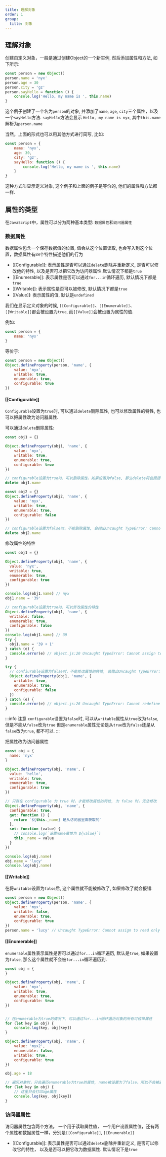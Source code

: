 ```yaml
---
title: 理解对象
order: 1
group:
  title: 对象
---
```


## 理解对象

创建自定义对象，一般是通过创建Object的一个新实例, 然后添加属性和方法, 如下所示:

```javascript
const person = new Object()
person.name = 'nyx'
person.age = 30
person.city = 'gz'
person.sayHello = function () {
    console.log('Hello, my name is ', this.name)
}
```

这个例子创建了一个名为`person`的对象, 并添加了`name`, `age`, `city`三个属性，以及一个`sayHello`方法. 
`sayHello`方法会显示 `Hello, my name is nyx`, 其中`this.name`解析为`person.name`

当然，上面的形式也可以用其他方式进行简写, 比如:

```javascript
const person = {
    name: 'nyx',
    age: 30,
    city: 'gz',
    sayHello: function () {
        console.log('Hello, my name is ', this.name)
    }
}
```

这种方式叫显示定义对象, 这个例子和上面的例子是等价的, 他们的属性和方法都一样.

## 属性的类型

在`JavaScript`中，属性可以分为两种基本类型: `数据属性`和`访问器属性`

### 数据属性

数据属性包含一个保存数据值的位置, 值会从这个位置读取, 也会写入到这个位置，数据属性有四个特性描述他们的行为

- [[Configurable]]: 表示属性是否可以通过`delete`删除并重新定义, 是否可以修改他的特性, 以及是否可以把它改为访问器属性.默认情况下都是`true`
- [[Enumerable]]: 表示属性是否可以通过`for...in`循环遍历, 默认情况下都是`true`
- [[Writable]]: 表示属性是否可以被修改, 默认情况下都是`true`
- [[Value]]: 表示属性的值, 默认是`undefined`

我们在显示定义对象的时候, `[[Configurable]]`、`[[Enumerable]]`、`[[Writable]]`都会被设置为`true`, 而`[[Value]]`会被设置为属性的值.

例如:

```javascript
const person = {
    name: 'nyx'
}
```

等价于:

```javascript
const person = new Object()
Object.defineProperty(person, 'name', {
    value: 'nyx',
    writable: true,
    enumerable: true,
    configurable: true
})
```

#### [[Configurable]]

`Configurable`设置为`true`时, 可以通过`delete`删除属性, 也可以修改属性的特性, 也可以把属性改为访问器属性.

可以通过`delete`删除属性:

```javascript
const obj1 = {}

Object.defineProperty(obj1, 'name', {
    value: 'nyx',
    writable: true,
    enumerable: true,
    configurable: true
})

// configurable设置为true时，可以删除属性，如果设置为false, 那么delete将会报错
delete obj1.name

const obj2 = {}
Object.defineProperty(obj2, 'name', {
    value: 'nyx',
    writable: true,
    enumerable: true,
    configurable: false
})

// configurable设置为false时，不能删除属性, 会抛出Uncaught TypeError: Cannot delete property 'name' of #<Object>错误
delete obj2.name
```

修改属性的特性

```javascript
const obj1 = {}

Object.defineProperty(obj1, 'name', {
  value: 'nyx',
  writable: true,
  enumerable: true,
  configurable: true
})

console.log(obj1.name) // nyx
obj1.name = '39'

// configurable设置为true时，可以修改属性的特性
Object.defineProperty(obj1, 'name', {
  writable: false,
  enumerable: true,
  configurable: false
})
console.log(obj1.name) // 39
try {
  obj1.name = '39 + 1'
} catch (e) {
  console.error(e) // object.js:20 Uncaught TypeError: Cannot assign to read only property 'name' of object '#<Object>'
}

try {
  // confiurable设置为false时，不能修改属性的特性, 会抛出Uncaught TypeError: Cannot redefine property: name错误
  Object.defineProperty(obj1, 'name', {
    writable: true,
    enumerable: true,
    configurable: false
  })
} catch (e) {
  console.error(e) // object.js:26 Uncaught TypeError: Cannot redefine property: name
}
```

:::info 注意
`configurable`设置为`false`时, 可以从`writable`属性从`true`改为`false`, 但是不能从`false`改为`true`
但是`enumerable`属性无论是从`true`改为`false`还是从`false`改为`true`, 都不可以.
:::

把属性改为访问器属性

```javascript
const obj = {
  name: 'nyx'
}

Object.defineProperty(obj, 'name', {
  value: 'hello',
  writable: true,
  enumerable: true,
  configurable: true
})

// 只有在 configurable 为 true 时，才能修改属性的特性, 为 false 时，无法修改
Object.defineProperty(obj, 'name', {
  configurable: true,
  get: function () {
    return `${this._name} 是从访问器里面获取的`
  },
  set: function (value) {
    // console.log(`设置name属性为 ${value}`)
    this._name = value
  }
})

console.log(obj.name)
obj.name = 'lucy'
console.log(obj.name)
```

#### [[Writable]]

在将`writable`设置为`false`后, 这个属性就不能被修改了, 如果修改了就会报错:

```javascript
const person = new Object()
Object.defineProperty(person, 'name', {
    value: 'nyx',
    writable: false,
    enumerable: true,
    configurable: true
})
person.name = 'lucy' // Uncaught TypeError: Cannot assign to read only property 'name' of object '#<Object>'
```

#### [[Enumerable]]

`enumerable`属性表示属性是否可以通过`for...in`循环遍历, 默认是`true`, 如果设置为`false`, 那么这个属性就不会被`for...in`循环遍历到.

```javascript
const obj = {
}

Object.defineProperty(obj, 'name', {
    value: 'nyx',
    writable: true,
    enumerable: true,
    configurable: true
})


// 在enumerable为true的情况下，可以通过for...in循环遍历对象的所有可枚举属性
for (let key in obj) {
    console.log(key, obj[key])
}

Object.defineProperty(obj, 'name', {
    value: 'nyx2',
    enumerable: false,
    writable: true,
    configurable: true
})

obj.age = 18

// 遍历对象时，只会遍历enumerable为true的属性, name被设置为了false，所以不会被遍历到
for (let key in obj) {
    // 这里只会打印age属性
    console.log(key, obj[key])
}
```

### 访问器属性

访问器属性包含两个方法， 一个用于读取属性值， 一个用户设置属性值，还有两个属性和数据属性一样，分别是`[[Configurable]]`, `[[Enumerable]]`

- [[Configurable]]: 表示属性是否可以通过`delete`删除并重新定义, 是否可以修改它的特性， 以及是否可以把它改为数据属性. 默认情况下是`true`
